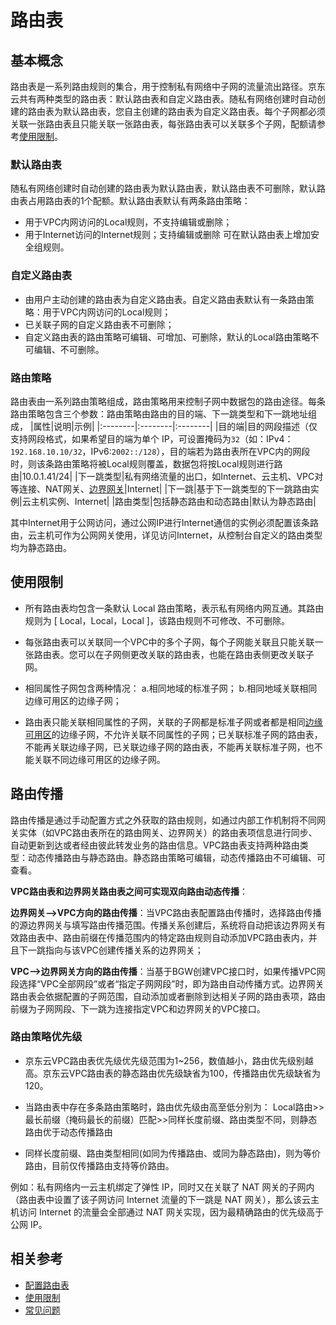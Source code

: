 # 路由表

## 基本概念

路由表是一系列路由规则的集合，用于控制私有网络中子网的流量流出路径。京东云共有两种类型的路由表：默认路由表和自定义路由表。随私有网络创建时自动创建的路由表为默认路由表，您自主创建的路由表为自定义路由表。每个子网都必须关联一张路由表且只能关联一张路由表，每张路由表可以关联多个子网，配额请参考[使用限制](../restrictions#user-content-3)。

### 默认路由表

随私有网络创建时自动创建的路由表为默认路由表，默认路由表不可删除，默认路由表占用路由表的1个配额。默认路由表默认有两条路由策略：

- 用于VPC内网访问的Local规则，不支持编辑或删除；
- 用于Internet访问的Internet规则；支持编辑或删除
可在默认路由表上增加安全组规则。



### 自定义路由表

- 由用户主动创建的路由表为自定义路由表。自定义路由表默认有一条路由策略：用于VPC内网访问的Local规则；
- 已关联子网的自定义路由表不可删除；
- 自定义路由表的路由策略可编辑、可增加、可删除，默认的Local路由策略不可编辑、不可删除。


### 路由策略

路由表由一系列路由策略组成，路由策略用来控制子网中数据包的路由途径。每条路由策略包含三个参数：路由策略由路由的目的端、下一跳类型和下一跳地址组成，
|属性|说明|示例|
|:--------|:--------|:--------|
|目的端|目的网段描述（仅支持网段格式，如果希望目的端为单个 IP，可设置掩码为`32`（如：IPv4：`192.168.10.10/32`，IPv6:`2002::/128`），目的端若为路由表所在VPC内的网段时，则该条路由策略将被Local规则覆盖，数据包将按Local规则进行路由|10.0.1.41/24|
|下一跳类型|私有网络流量的出口，如Internet、云主机、VPC对等连接、NAT网关、[边界网关](https://docs.jdcloud.com/cn/direct-connection/border-gateway-features)|Internet|
|下一跳|基于下一跳类型的下一跳路由实例|云主机实例、Internet|
|路由类型|包括静态路由和动态路由|默认为静态路由|

其中Internet用于公网访问，通过公网IP进行Internet通信的实例必须配置该条路由，云主机可作为公网网关使用，详见访问Internet，从控制台自定义的路由类型均为静态路由。
 

## 使用限制

- 所有路由表均包含一条默认 Local 路由策略，表示私有网络内网互通。其路由规则为 [ Local，Local，Local ]，该路由规则不可修改、不可删除。
- 每张路由表可以关联同一个VPC中的多个子网，每个子网能关联且只能关联一张路由表。您可以在子网侧更改关联的路由表，也能在路由表侧更改关联子网。
- 相同属性子网包含两种情况：
  a.相同地域的标准子网；
  b.相同地域关联相同边缘可用区的边缘子网；

- 路由表只能关联相同属性的子网，关联的子网都是标准子网或者都是相同[边缘可用区](../Region-Az.md)的边缘子网，不允许关联不同属性的子网；已关联标准子网的路由表，不能再关联边缘子网，已关联边缘子网的路由表，不能再关联标准子网，也不能关联不同边缘可用区的边缘子网。


## 路由传播

  路由传播是通过手动配置方式之外获取的路由规则，如通过内部工作机制将不同网关实体（如VPC路由表所在的路由网关、边界网关）的路由表项信息进行同步、自动更新到达或者经由彼此转发业务的路由信息。VPC路由表支持两种路由类型：动态传播路由与静态路由。静态路由策略可编辑，动态传播路由不可编辑、可查看。

**VPC路由表和边界网关路由表之间可实现双向路由动态传播**：

**边界网关-->VPC方向的路由传播**：当VPC路由表配置路由传播时，选择路由传播的源边界网关与填写路由传播范围。传播关系创建后，系统将自动把该边界网关有效路由表中、路由前缀在传播范围内的特定路由规则自动添加VPC路由表内，并且下一跳指向与该VPC创建传播关系的边界网关；

**VPC-->边界网关方向的路由传播**：当基于BGW创建VPC接口时，如果传播VPC网段选择“VPC全部网段”或者“指定子网网段”时，即为路由自动传播方式。边界网关路由表会依据配置的子网范围，自动添加或者删除到达相关子网的路由表项，路由前缀为子网网段、下一跳为连接指定VPC和边界网关的VPC接口。

### **路由策略优先级**

- 京东云VPC路由表优先级优先级范围为1~256，数值越小，路由优先级别越高。京东云VPC路由表的静态路由优先级缺省为100，传播路由优先级缺省为120。

- 当路由表中存在多条路由策略时，路由优先级由高至低分别为： Local路由>>最长前缀（掩码最长的前缀）匹配>>同样长度前缀、路由类型不同，则静态路由优于动态传播路由
    
- 同样长度前缀、路由类型相同(如同为传播路由、或同为静态路由)，则为等价路由，目前仅传播路由支持等价路由。

例如：私有网络内一云主机绑定了弹性 IP，同时又在关联了 NAT 网关的子网内（路由表中设置了该子网访问 Internet 流量的下一跳是 NAT 网关），那么该云主机访问 Internet 的流量会全部通过 NAT 网关实现，因为最精确路由的优先级高于公网 IP。

## 相关参考

- [配置路由表](../../Operation-Guide/Route-Table-Configuration.md)
- [使用限制](../Restrictions.md)
- [常见问题](../../FAQ/FAQ.md)
